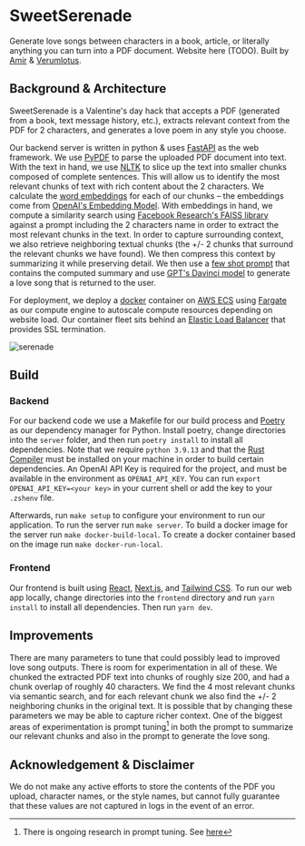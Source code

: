# SweetSerenade

Generate love songs between characters in a book, article, or literally anything you can turn into a PDF document. Website here (TODO). Built by [Amir](https://twitter.com/amirbolous) & [Verumlotus](https://twitter.com/verumlotus).

## Background & Architecture
SweetSerenade is a Valentine's day hack that accepts a PDF (generated from a book, text message history, etc.), extracts relevant context from the PDF for 2 characters, and generates a love poem in any style you choose. 

Our backend server is written in python & uses [FastAPI](https://fastapi.tiangolo.com/) as the web framework. We use [PyPDF](https://pypdf2.readthedocs.io/en/3.0.0/) to parse the uploaded PDF document into text. With the text in hand, we use [NLTK](https://www.nltk.org/) to slice up the text into smaller chunks composed of complete sentences. This will allow us to identify the most relevant chunks of text with rich content about the 2 characters. We calculate the [word embeddings](https://machinelearningmastery.com/what-are-word-embeddings) for each of our chunks – the embeddings come from [OpenAI's Embedding Model](https://platform.openai.com/docs/guides/embeddings). With embeddings in hand, we compute a similarity search using [Facebook Research's FAISS library](https://github.com/facebookresearch/faiss) against a prompt including the 2 characters name in order to extract the most relevant chunks in the text. In order to capture surrounding context, we also retrieve neighboring textual chunks (the +/- 2 chunks that surround the relevant chunks we have found). We then compress this context by summarizing it while preserving detail. We then use a [few shot prompt](https://direct.mit.edu/tacl/article/doi/10.1162/tacl_a_00485/111728/True-Few-Shot-Learning-with-Prompts-A-Real-World) that contains the computed summary and use [GPT's Davinci model](https://platform.openai.com/docs/models/overview) to generate a love song that is returned to the user. 

For deployment, we deploy a [docker](https://www.docker.com/) container on [AWS ECS](https://aws.amazon.com/ecs/) using [Fargate](https://aws.amazon.com/fargate/) as our compute engine to autoscale compute resources depending on website load. Our container fleet sits behind an [Elastic Load Balancer](https://docs.aws.amazon.com/elasticloadbalancing/latest/application/introduction.html) that provides SSL termination. 

![serenade](https://user-images.githubusercontent.com/97858468/218360673-ddae3f56-2bd1-4cf1-8fb6-e236b7963e46.png)

## Build
### Backend
For our backend code we use a Makefile for our build process and [Poetry](https://python-poetry.org/) as our dependency manager for Python. Install poetry, change directories into the `server` folder, and then run `poetry install` to install all dependencies. Note that we require `python 3.9.13` and that the [Rust Compiler](https://www.rust-lang.org/) must be installed on your machine in order to build certain dependencies. An OpenAI API Key is required for the project, and must be available in the environment as `OPENAI_API_KEY`. You can run `export OPENAI_API_KEY=<your key>` in your current shell or add the key to your `.zshenv` file. 

Afterwards, run `make setup` to configure your environment to run our application. To run the server run `make server`. To build a docker image for the server run `make docker-build-local`. To create a docker container based on the image run `make docker-run-local`. 

### Frontend
Our frontend is built using [React](https://reactjs.org/), [Next.js](https://nextjs.org/), and [Tailwind CSS](https://tailwindcss.com/). To run our web app locally, change directories into the `frontend` directory and run `yarn install` to install all dependencies. Then run `yarn dev`. 

## Improvements
There are many parameters to tune that could possibly lead to improved love song outputs. There is room for experimentation in all of these. We chunked the extracted PDF text into chunks of roughly size 200, and had a chunk overlap of roughly 40 characters. We find the 4 most relevant chunks via semantic search, and for each relevant chunk we also find the +/- 2 neighboring chunks in the original text. It is possible that by changing these parameters we may be able to capture richer context. One of the biggest areas of experimentation is prompt tuning[^1] in both the prompt to summarize our relevant chunks and also in the prompt to generate the love song. 

[^1]: There is ongoing research in prompt tuning. See [here](https://aclanthology.org/2021.emnlp-main.243/)

## Acknowledgement & Disclaimer
We do not make any active efforts to store the contents of the PDF you upload, character names, or the style names, but cannot fully guarantee that these values are not captured in logs in the event of an error.
